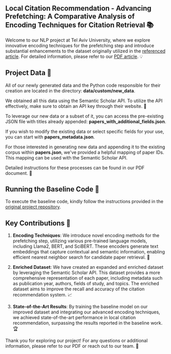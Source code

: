## Local Citation Recommendation - Advancing Prefetching: A Comparative Analysis of Encoding Techniques for Citation Retrieval 📚

Welcome to our NLP project at Tel Aviv University, where we explore innovative encoding techniques for the prefetching step and introduce substantial enhancements to the dataset originally utilized in the [referenced article](https://arxiv.org/pdf/2112.01206).
For detailed information, please refer to our [PDF article](https://github.com/TamirSadovsky/NLP_project/blob/master/NLP_PDF.pdf). 💡

## Project Data 📂

All of our newly generated data and the Python code responsible for their creation are located in the directory: **data/custom/new_data**.

We obtained all this data using the Semantic Scholar API. To utilize the API effectively, make sure to obtain an API key through their website. 🔑

To leverage our new data or a subset of it, you can access the pre-existing JSON file with titles already appended: **papers_with_additional_fields.json**.

If you wish to modify the existing data or select specific fields for your use, you can start with **papers_metadata.json**.

For those interested in generating new data and appending it to the existing corpus within **papers.json**, we've provided a helpful mapping of paper IDs. This mapping can be used with the Semantic Scholar API.

Detailed instructions for these processes can be found in our PDF document. 📄

## Running the Baseline Code 🚀

To execute the baseline code, kindly follow the instructions provided in the [original project repository](https://github.com/nianlonggu/Local-Citation-Recommendation).

## Key Contributions 🌟

1. **Encoding Techniques**: We introduce novel encoding methods for the prefetching step, utilizing various pre-trained language models, including Llama2, BERT, and SciBERT. These encoders generate text embeddings that capture contextual and semantic information, enabling efficient nearest neighbor search for candidate paper retrieval. 🧠

2. **Enriched Dataset**: We have created an expanded and enriched dataset by leveraging the Semantic Scholar API. This dataset provides a more comprehensive representation of each paper, including metadata such as publication year, authors, fields of study, and topics. The enriched dataset aims to improve the recall and accuracy of the citation recommendation system. 📈

3. **State-of-the-Art Results**: By training the baseline model on our improved dataset and integrating our advanced encoding techniques, we achieved state-of-the-art performance in local citation recommendation, surpassing the results reported in the baseline work. 🏆

Thank you for exploring our project! For any questions or additional information, please refer to our PDF or reach out to our team. 📩
